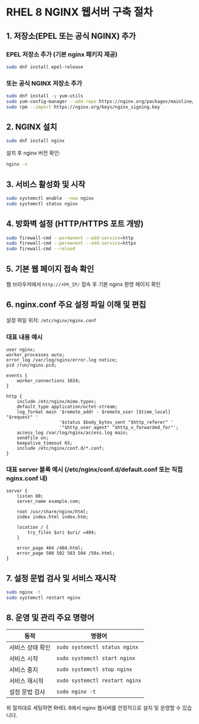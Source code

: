 # RHEL 8 NGINX 웹서버 구축 절차

## 1. 저장소(EPEL 또는 공식 NGINX) 추가
### EPEL 저장소 추가 (기본 nginx 패키지 제공)
```bash
sudo dnf install epel-release
```

### 또는 공식 NGINX 저장소 추가
```bash
sudo dnf install -y yum-utils
sudo yum-config-manager --add-repo https://nginx.org/packages/mainline/centos/8/x86_64/
sudo rpm --import https://nginx.org/keys/nginx_signing.key
```

## 2. NGINX 설치
```bash
sudo dnf install nginx
```
설치 후 nginx 버전 확인:
```bash
nginx -v
```

## 3. 서비스 활성화 및 시작
```bash
sudo systemctl enable --now nginx
sudo systemctl status nginx
```

## 4. 방화벽 설정 (HTTP/HTTPS 포트 개방)
```bash
sudo firewall-cmd --permanent --add-service=http
sudo firewall-cmd --permanent --add-service=https
sudo firewall-cmd --reload
```

## 5. 기본 웹 페이지 접속 확인
웹 브라우저에서 `http://서버_IP/` 접속 후 기본 nginx 환영 페이지 확인

## 6. nginx.conf 주요 설정 파일 이해 및 편집
설정 파일 위치: `/etc/nginx/nginx.conf`

### 대표 내용 예시
```nginx
user nginx;
worker_processes auto;
error_log /var/log/nginx/error.log notice;
pid /run/nginx.pid;

events {
    worker_connections 1024;
}

http {
    include /etc/nginx/mime.types;
    default_type application/octet-stream;
    log_format main '$remote_addr - $remote_user [$time_local] "$request" '
                    '$status $body_bytes_sent "$http_referer" '
                    '"$http_user_agent" "$http_x_forwarded_for"';
    access_log /var/log/nginx/access.log main;
    sendfile on;
    keepalive_timeout 65;
    include /etc/nginx/conf.d/*.conf;
}
```

### 대표 server 블록 예시 (/etc/nginx/conf.d/default.conf 또는 직접 nginx.conf 내)
```nginx
server {
    listen 80;
    server_name example.com;

    root /usr/share/nginx/html;
    index index.html index.htm;

    location / {
        try_files $uri $uri/ =404;
    }

    error_page 404 /404.html;
    error_page 500 502 503 504 /50x.html;
}
```

## 7. 설정 문법 검사 및 서비스 재시작
```bash
sudo nginx -t
sudo systemctl restart nginx
```

## 8. 운영 및 관리 주요 명령어
| 동작               | 명령어                             |
|------------------|----------------------------------|
| 서비스 상태 확인      | `sudo systemctl status nginx`     |
| 서비스 시작          | `sudo systemctl start nginx`      |
| 서비스 중지          | `sudo systemctl stop nginx`       |
| 서비스 재시작        | `sudo systemctl restart nginx`     |
| 설정 문법 검사       | `sudo nginx -t`                   |

위 절차대로 세팅하면 RHEL 8에서 nginx 웹서버를 안정적으로 설치 및 운영할 수 있습니다.
